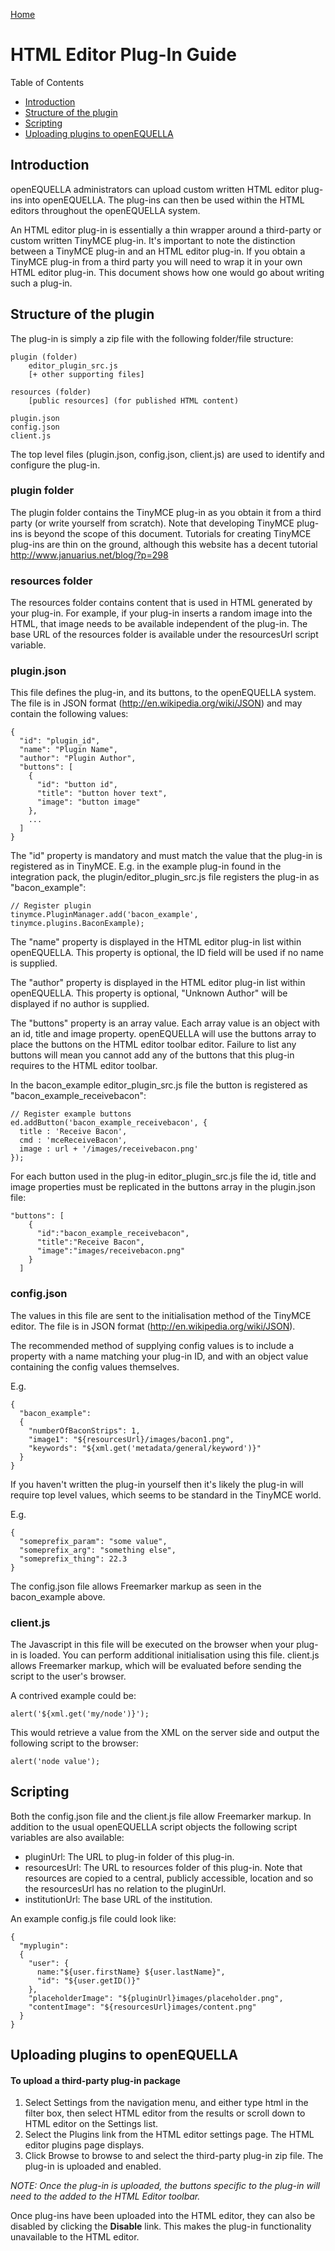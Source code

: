 [Home](https://equella.github.io/)

# HTML Editor Plug-In Guide

Table of Contents
* [Introduction](#introduction)
* [Structure of the plugin](#structure-of-the-plugin)   
* [Scripting](#scripting)  
* [Uploading plugins to openEQUELLA](#uploading-plugins-to-openequella)



## Introduction

openEQUELLA administrators can upload custom written HTML editor plug-ins into openEQUELLA. The plug-ins can then be used within the HTML editors throughout the openEQUELLA system.

An HTML editor plug-in is essentially a thin wrapper around a third-party or custom written TinyMCE plug-in. It's important to note the distinction between a TinyMCE plug-in and an HTML editor plug-in. If you obtain a TinyMCE plug-in from a third party you will need to wrap it in your own HTML editor plug-in. This document shows how one would go about writing such a plug-in.

## Structure of the plugin
The plug-in is simply a zip file with the following folder/file structure:
```
plugin (folder)
    editor_plugin_src.js
    [+ other supporting files]

resources (folder)
    [public resources] (for published HTML content)

plugin.json
config.json
client.js
```
The top level files (plugin.json, config.json, client.js) are used to identify and configure the plug-in.

### plugin folder
The plugin folder contains the TinyMCE plug-in as you obtain it from a third party (or write yourself from scratch). Note that developing TinyMCE plug-ins is beyond the scope of this document. Tutorials for creating TinyMCE plug-ins are thin on the ground, although this website has a decent tutorial <http://www.januarius.net/blog/?p=298>

### resources folder
The resources folder contains content that is used in HTML generated by your plug-in.  For example, if your plug-in inserts a random image into the HTML, that image needs to be available independent of the plug-in. The base URL of the resources folder is available under the resourcesUrl script variable. 

### plugin.json
This file defines the plug-in, and its buttons, to the openEQUELLA system.  
The file is in JSON format (<http://en.wikipedia.org/wiki/JSON>) and may contain the following values:
```
{
  "id": "plugin_id",
  "name": "Plugin Name",
  "author": "Plugin Author",
  "buttons": [
    {
      "id": "button id",
      "title": "button hover text",
      "image": "button image"
    },
    ...
  ]
}
```
The "id" property is mandatory and must match the value that the plug-in is registered as in TinyMCE. E.g. in the example plug-in found in the integration pack, the plugin/editor_plugin_src.js file registers the plug-in as "bacon_example":
```
// Register plugin
tinymce.PluginManager.add('bacon_example', tinymce.plugins.BaconExample);
```
The "name" property is displayed in the HTML editor plug-in list within openEQUELLA. This property is optional, the ID field will be used if no name is supplied.

The "author" property is displayed in the HTML editor plug-in list within openEQUELLA. This property is optional, "Unknown Author" will be displayed if no author is supplied.

The "buttons" property is an array value. Each array value is an object with an id, title and image property. openEQUELLA will use the buttons array to place the buttons on the HTML editor toolbar editor. Failure to list any buttons will mean you cannot add any of the buttons that this plug-in requires to the HTML editor toolbar.

In the bacon_example editor_plugin_src.js file the button is registered as  "bacon_example_receivebacon":
```
// Register example buttons
ed.addButton('bacon_example_receivebacon', {
  title : 'Receive Bacon',
  cmd : 'mceReceiveBacon',
  image : url + '/images/receivebacon.png'
});
```

For each button used in the plug-in editor_plugin_src.js file the id, title and image properties must be replicated in the buttons array in the plugin.json file:
```
"buttons": [
    {
      "id":"bacon_example_receivebacon",
      "title":"Receive Bacon",
      "image":"images/receivebacon.png"
    }
  ]
```

### config.json
The values in this file are sent to the initialisation method of the TinyMCE editor. The file is in JSON format (<http://en.wikipedia.org/wiki/JSON>).

The recommended method of supplying config values is to include a property with a name matching your plug-in ID, and with an object value containing the config values themselves.

E.g.
```
{
  "bacon_example": 
  {
    "numberOfBaconStrips": 1,
    "image1": "${resourcesUrl}/images/bacon1.png",
    "keywords": "${xml.get('metadata/general/keyword')}"
  }
}
```
If you haven't written the plug-in yourself then it's likely the plug-in will require top level values, which seems to be standard in the TinyMCE world.

E.g.
```
{
  "someprefix_param": "some value",
  "someprefix_arg": "something else",
  "someprefix_thing": 22.3
}
```

The config.json file allows Freemarker markup as seen in the bacon_example above. 

### client.js
The Javascript in this file will be executed on the browser when your plug-in is loaded. You can perform additional initialisation using this file. client.js allows Freemarker markup, which will be evaluated before sending the script to the user's browser. 

A contrived example could be:
```
alert('${xml.get('my/node')}');
```
This would retrieve a value from the XML on the server side and output the following script to the browser:
```
alert('node value');
```
## Scripting
Both the config.json file and the client.js file allow Freemarker markup. In addition to the usual openEQUELLA script objects the following script variables are also available:
* pluginUrl: The URL to plug-in folder of this plug-in.
* resourcesUrl: The URL to resources folder of this plug-in. Note that resources are copied to a central, publicly accessible, location and so the resourcesUrl has no relation to the pluginUrl.
* institutionUrl: The base URL of the institution.

An example config.js file could look like:
```
{
  "myplugin": 
  {
    "user": {
      name:"${user.firstName} ${user.lastName}",
      "id": "${user.getID()}"
    },
    "placeholderImage": "${pluginUrl}images/placeholder.png",
    "contentImage": "${resourcesUrl}images/content.png"
  }
}
```
## Uploading plugins to openEQUELLA

#### To upload a third-party plug-in package
1.  Select Settings from the navigation menu, and either type html in the filter box, then select HTML editor from the results or scroll down to HTML editor on the Settings list. 
2.  Select the Plugins link from the HTML editor settings page. The HTML editor plugins page displays. 
3. Click Browse to browse to and select the third-party plug-in zip file. The plug-in is uploaded and enabled. 

*NOTE: Once the plug-in is uploaded, the buttons specific to the plug-in will need to the added to the HTML Editor toolbar.* 

Once plug-ins have been uploaded into the HTML editor, they can also be disabled by clicking the **Disable** link. This makes the plug-in functionality unavailable to the HTML editor.